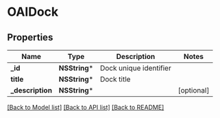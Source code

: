 # OAIDock

## Properties
Name | Type | Description | Notes
------------ | ------------- | ------------- | -------------
**_id** | **NSString*** | Dock unique identifier | 
**title** | **NSString*** | Dock title | 
**_description** | **NSString*** |  | [optional] 

[[Back to Model list]](../README.md#documentation-for-models) [[Back to API list]](../README.md#documentation-for-api-endpoints) [[Back to README]](../README.md)


